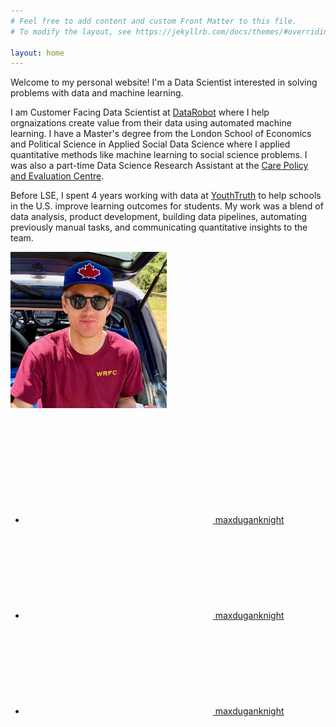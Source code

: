 ```yaml
---
# Feel free to add content and custom Front Matter to this file.
# To modify the layout, see https://jekyllrb.com/docs/themes/#overriding-theme-defaults

layout: home
---
```


Welcome to my personal website! I'm a Data Scientist interested in solving problems with data and machine learning. 

I am Customer Facing Data Scientist at [DataRobot][DataRobot] where I help orgnaizations create value from their data using automated machine learning. I have a Master's degree from the London School of Economics and Political Science in Applied Social Data Science where I applied quantitative methods like machine learning to social science problems. I was also a part-time Data Science Research Assistant at the [Care Policy and Evaluation Centre][Care Policy and Evaluation Centre].

Before LSE, I spent 4 years working with data at [YouthTruth][YouthTruth] to help schools in the U.S. improve learning outcomes for students. My work was a blend of data analysis, product development, building data pipelines, automating previously manual tasks, and communicating quantitative insights to the team. 

<img src="/assets/images/me.jpeg" width="250"/>
<br/><br/>
<div style="text-align:left">
	<ul class="social-media-list"><li><a href="https://www.linkedin.com/in/maxduganknight"><svg class="svg-icon"><use xlink:href="/assets/minima-social-icons.svg#linkedin"></use></svg> <span class="username">maxduganknight</span></a></li><li><a href="https://www.twitter.com/maxduganknight"><svg class="svg-icon"><use xlink:href="/assets/minima-social-icons.svg#twitter"></use></svg> <span class="username">maxduganknight</span></a></li><li><a href="https://github.com/maxduganknight"><svg class="svg-icon"><use xlink:href="/assets/minima-social-icons.svg#github"></use></svg> <span class="username">maxduganknight</span></a></li></ul>
</div>


[DataRobot]: https://datarobot.com
[YouthTruth]: https://youthtruthsurvey.org 
[Care Policy and Evaluation Centre]: https://www.lse.ac.uk/cpec
